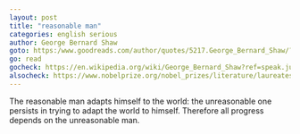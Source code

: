 ```yaml
---
layout: post
title: "reasonable man"
categories: english serious
author: George Bernard Shaw
goto: https:/www.goodreads.com/author/quotes/5217.George_Bernard_Shaw/?ref=speak.junglestar.org
go: read
gocheck: https://en.wikipedia.org/wiki/George_Bernard_Shaw?ref=speak.junglestar.org
alsocheck: https://www.nobelprize.org/nobel_prizes/literature/laureates/1925/shaw-bio.html?ref=speak.junglestar.org
---
```


The reasonable man adapts himself to the world: the unreasonable one persists in trying to adapt the world to himself. Therefore all progress depends on the unreasonable man.
